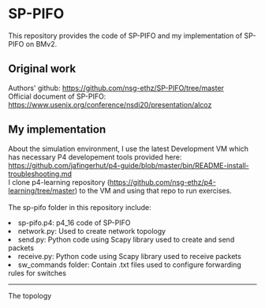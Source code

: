 # SP-PIFO
This repository provides the code of SP-PIFO and my implementation of SP-PIFO on BMv2.
## Original work
Authors' github: https://github.com/nsg-ethz/SP-PIFO/tree/master
<br>
Official document of SP-PIFO: https://www.usenix.org/conference/nsdi20/presentation/alcoz
## My implementation
About the simulation environment, I use the latest Development VM which has necessary P4 developement tools provided here: https://github.com/jafingerhut/p4-guide/blob/master/bin/README-install-troubleshooting.md
<br>
I clone p4-learning repository (https://github.com/nsg-ethz/p4-learning/tree/master) to the VM and using that repo to run exercises.
<br>
<br>
The sp-pifo folder in this repository include:
<li> sp-pifo.p4: p4_16 code of SP-PIFO
<li> network.py: Used to create network topology
<li> send.py: Python code using Scapy library used to create and send packets 
<li> receive.py: Python code using Scapy library used to receive packets
<li> sw_commands folder: Contain .txt files used to configure forwarding rules for switches
<br>
<hr>
The topology
<br>
